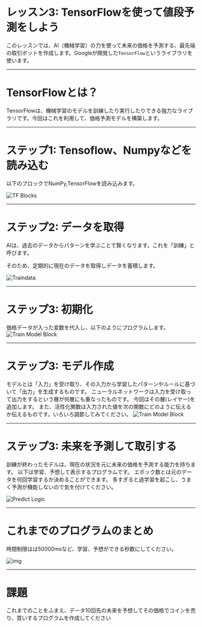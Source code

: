 # レッスン3: TensorFlowを使って値段予測をしよう

このレッスンでは、AI（機械学習）の力を使って未来の価格を予測する、最先端の取引ボットを作成します。Googleが開発した`TensorFlow`というライブラリを使います。

---

# TensorFlowとは？

TensorFlowは、機械学習のモデルを訓練したり実行したりできる強力なライブラリです。今回はこれを利用して、価格予測モデルを構築します。

---

# ステップ1: Tensoflow、Numpyなどを読み込む

以下のブロックでNumPy,TensorFlowを読み込みます。

![TF Blocks](https://grapesrc.github.io/tf_block.png)

---

# ステップ2: データを取得

AIは、過去のデータからパターンを学ぶことで賢くなります。これを「訓練」と呼びます。

そのため、定期的に現在のデータを取得しデータを蓄積します。

![Traindata](https://grapesrc.github.io/traindata.png)

---

# ステップ3: 初期化

価格データが入った変数を代入し、以下のようにプログラムします。
![Train Model Block](https://grapesrc.github.io/init.png)

---

# ステップ3: モデル作成

モデルとは「入力」を受け取り、その入力から学習したパターンやルールに基づいて「出力」を生成するものです。
ニューラルネットワークは入力を受け取って出力をするという層が何層にも重なったものです。
今回はその層(レイヤー)を追加します。
また、活性化関数は入力された値を次の関数にどのように伝えるか伝えるものです。いろいろ調節してみてください。
![Train Model Block](https://grapesrc.github.io/model.png)

---

# ステップ3: 未来を予測して取引する

訓練が終わったモデルは、現在の状況を元に未来の価格を予測する能力を持ちます。
以下は学習、予想して表示するプログラムです。
エポック数とは元のデータを何回学習するか決めることができます。
多すぎると過学習を起こし、うまく予測が機能しないので気を付けてください。

![Predict Logic](https://grapesrc.github.io/print_train.png)

---

# これまでのプログラムのまとめ

時間制限はは50000msなど、学習、予想ができる秒数にしてください。

![img](https://grapesrc.github.io/tf.png)

---


# 課題

これまでのことをふまえ、データ10回先の未来を予想してその価格でコインを売り、買いするプログラムを作成してください